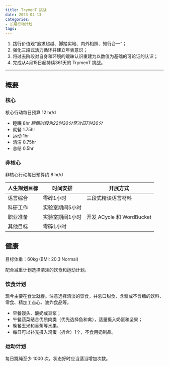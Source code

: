 ```yaml
---
title: TrymenT 挑战
date: 2023-04-13
categories:
- 长期行动计划
tags:
---
```


1. 践行价值观“追求超越、脚踏实地、内外相照、知行合一”；
2. 强化三段式活力循环并建立年表意识；
3. 将过去阶段对自身和环境的暧昧认识重建为以数值为基础的可论证的认识；
4. 完成从4月15日起持续361天的 TrymenT 挑战。

---

## 概要

### 核心

核心行动每日预算 12 hr/d

- 睡眠 8hr *睡眠时段为22时30分至次日7时30分*
- 就餐 1.75hr
- 运动 1hr
- 清洁 0.75hr
- 总结 0.5hr

### 非核心

非核心行动每日预算约 8 hr/d

| 人生规划目标 | 时间安排 | 开展方式 |
| --- | --- | --- |
| 语言综合 | 零碎1小时 | 三段式精读语言材料 |
| 科研工作 | 实验室期间5小时 |
| 职业准备 | 实验室期间1小时 | 开发 ACycle 和 WordBucket |
| 其他目标 | 零碎1小时 |

## 健康

目标体重：60kg (BMI: 20.3 Normal)

配合减重计划选择清淡的饮食和运动计划。

### 饮食计划

现今主要在食堂就餐。注意选择清淡的饮食，并忌口甜食、含糖或不含糖的饮料、零食、精加工点心、油炸食品等。

- 早餐馒头、酸奶或豆浆；
- 午餐蔬菜结合优质肉类（优先选择鱼和禽），适量摄入奶蛋和坚果；
- 晚餐玉米和香蕉等水果。
- 每日可以补充摄入鸡蛋（折合）1个，不食用奶制品。

### 运动计划

每日跳绳至少 1000 次，状态好时应当适当增加次数。
